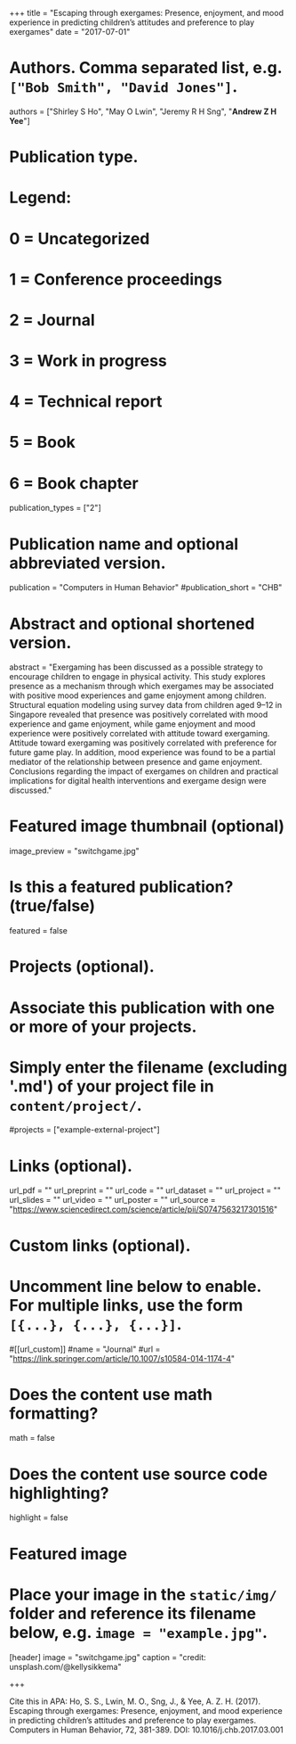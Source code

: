+++
title = "Escaping through exergames: Presence, enjoyment, and mood experience in predicting children’s attitudes and preference to play exergames"
date = "2017-07-01"

# Authors. Comma separated list, e.g. `["Bob Smith", "David Jones"]`.

authors = ["Shirley S Ho", "May O Lwin", "Jeremy R H Sng", "**Andrew Z H Yee**"]

# Publication type.
# Legend:
# 0 = Uncategorized
# 1 = Conference proceedings
# 2 = Journal
# 3 = Work in progress
# 4 = Technical report
# 5 = Book
# 6 = Book chapter
publication_types = ["2"]

# Publication name and optional abbreviated version.
publication = "Computers in Human Behavior"
#publication_short = "CHB"

# Abstract and optional shortened version.

abstract = "Exergaming has been discussed as a possible strategy to encourage children to engage in physical activity. This study explores presence as a mechanism through which exergames may be associated with positive mood experiences and game enjoyment among children. Structural equation modeling using survey data from children aged 9–12 in Singapore revealed that presence was positively correlated with mood experience and game enjoyment, while game enjoyment and mood experience were positively correlated with attitude toward exergaming. Attitude toward exergaming was positively correlated with preference for future game play. In addition, mood experience was found to be a partial mediator of the relationship between presence and game enjoyment. Conclusions regarding the impact of exergames on children and practical implications for digital health interventions and exergame design were discussed."

# Featured image thumbnail (optional)
image_preview = "switchgame.jpg"

# Is this a featured publication? (true/false)
featured = false

# Projects (optional).
#   Associate this publication with one or more of your projects.
#   Simply enter the filename (excluding '.md') of your project file in `content/project/`.
#projects = ["example-external-project"]

# Links (optional).
url_pdf = ""
url_preprint = ""
url_code = ""
url_dataset = ""
url_project = ""
url_slides = ""
url_video = ""
url_poster = ""
url_source = "https://www.sciencedirect.com/science/article/pii/S0747563217301516"

# Custom links (optional).
#   Uncomment line below to enable. For multiple links, use the form `[{...}, {...}, {...}]`.
#[[url_custom]]
#name = "Journal"
#url = "https://link.springer.com/article/10.1007/s10584-014-1174-4"

# Does the content use math formatting?
math = false

# Does the content use source code highlighting?
highlight = false
  
# Featured image
# Place your image in the `static/img/` folder and reference its filename below, e.g. `image = "example.jpg"`.
[header]
image = "switchgame.jpg"
caption = "credit: unsplash.com/@kellysikkema"

+++

Cite this in APA: Ho, S. S., Lwin, M. O., Sng, J., & Yee, A. Z. H. (2017). Escaping through exergames: Presence, enjoyment, and mood experience in predicting children’s attitudes and preference to play exergames. Computers in Human Behavior, 72, 381-389. DOI: 10.1016/j.chb.2017.03.001
